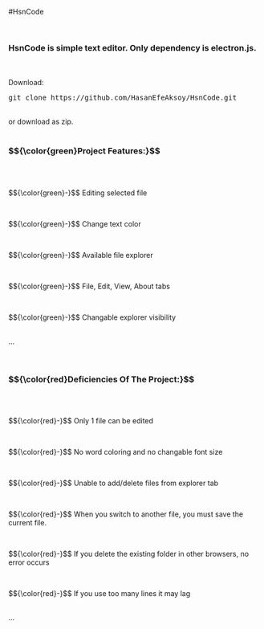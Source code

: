 #HsnCode

<br>
<h3>HsnCode is simple text editor. Only dependency is electron.js.</h3>
<br>
<br>
Download: <pre>git clone https://github.com/HasanEfeAksoy/HsnCode.git</pre>
<br>
or download as zip.
<br>
<br>
<h3>$${\color{green}Project Features:}$$</h3>
<br>
<br>
<p>$${\color{green}-}$$ Editing selected file</p>
<br>
<p>$${\color{green}-}$$ Change text color</p>
<br>
<p>$${\color{green}-}$$ Available file explorer</p>
<br>
<p>$${\color{green}-}$$ File, Edit, View, About tabs</p>
<br>
<p>$${\color{green}-}$$ Changable explorer visibility</p>
<br>
...

<br>
<br>
<br>

<h3>$${\color{red}Deficiencies Of The Project:}$$</h3>
<br>
<br>
<p>$${\color{red}-}$$ Only 1 file can be edited</p>
<br>
<p>$${\color{red}-}$$ No word coloring and no changable font size</p>
<br>
<p>$${\color{red}-}$$ Unable to add/delete files from explorer tab</p>
<br>
<p>$${\color{red}-}$$ When you switch to another file, you must save the current file.</p>
<br>
<p>$${\color{red}-}$$ If you delete the existing folder in other browsers, no error occurs</p>
<br>
<p>$${\color{red}-}$$ If you use too many lines it may lag</p>
<br>
...